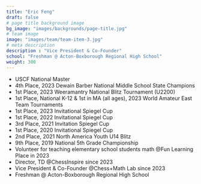 ```yaml
---
title: "Eric Feng"
draft: false
# page title background image
bg_image: "images/backgrounds/page-title.jpg"
# team image
image: "images/team/team-item-3.jpg"
# meta description
description : "Vice President & Co-Founder"
school: "Freshman @ Acton-Boxborough Regional High School"
weight: 300
---
```


* USCF National Master
* 4th Place, 2023 Dewain Barber National Middle School State Champions
* 1st Place, 2023 Weeramantry National Blitz Tournament (U2200) 
* 1st Place, National K-12  & 1st in MA (all ages), 2023 World Amateur East Team Tournaments
* 1st Place, 2023 Invitational Spiegel Cup
* 1st Place, 2022 Invitational Spiegel Cup
* 3rd Place, 2021 Invitation Spiegel Cup
* 1st Place, 2020 Invitational Spiegel Cup
* 2nd Place, 2021 North America Youth U14 Blitz
* 9th Place, 2019 National 5th Grade Championship
* Volunteer for teaching elementary school students math @Fun Learning Place in 2023
* Director, TD @ChessInspire since 2023
* Vice President & Co-Founder @Chess+Math Lab since 2023
* Freshman @ Acton-Boxborough Regional High School
